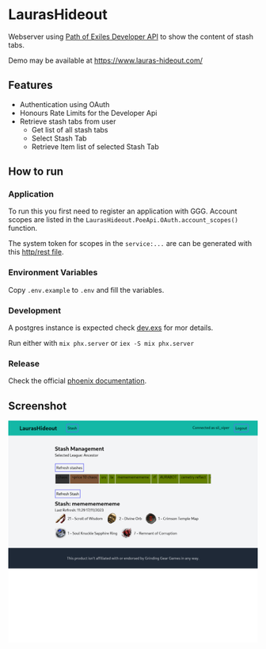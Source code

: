 # LaurasHideout

Webserver using [Path of Exiles Developer API](https://www.pathofexile.com/developer/docs/index) to show the content of stash tabs.

Demo may be available at https://www.lauras-hideout.com/

## Features

+ Authentication using OAuth
+ Honours Rate Limits for the Developer Api
+ Retrieve stash tabs from user
  + Get list of all stash tabs
  + Select Stash Tab
  + Retrieve Item list of selected Stash Tab

## How to run

### Application

To run this you first need to register an application with GGG. Account scopes are listed in the `LaurasHideout.PoeApi.OAuth.account_scopes()` function.

The system token for scopes in the `service:...` are can be generated with this [http/rest file](.priv/utils/service_token.http).

### Environment Variables

Copy `.env.example` to `.env` and fill the variables.

### Development

A postgres instance is expected check [dev.exs](config/dev.exs) for mor details.

Run either with `mix phx.server` or `iex -S mix phx.server`

### Release

Check the official [phoenix documentation](https://hexdocs.pm/phoenix/deployment.html).

## Screenshot

![StashView](.github/StashView.png)